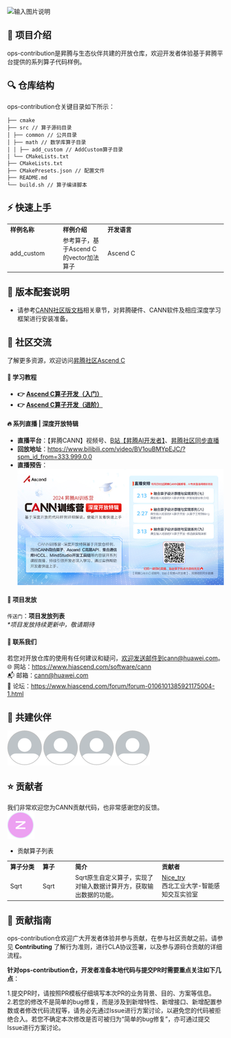 ![输入图片说明](https://foruda.gitee.com/images/1732709982038009684/f1bee069_9519913.jpeg "首页banner.jpg")

## 🎯 项目介绍
ops-contribution是昇腾与生态伙伴共建的开放仓库，欢迎开发者体验基于昇腾平台提供的系列算子代码样例。

## 🔍 仓库结构
ops-contribution仓关键目录如下所示：
```
├── cmake
├── src // 算子源码目录
│ ├── common // 公共目录
│ ├── math // 数学库算子目录
│ │ ├── add_custom // AddCustom算子目录
│ └── CMakeLists.txt
├── CMakeLists.txt
├── CMakePresets.json // 配置文件
├── README.md
└── build.sh // 算子编译脚本
```
## ⚡️ 快速上手
<table>
<tr><td width="15%"><b>样例名称</b></td><td width="15%"><b>样例介绍</b></td><td width="40%"><b>开发语言</b></td></tr>
<tr><td><a>add_custom</a></td><td>参考算子，基于Ascend C的vector加法算子</td><td>Ascend C</td></tr>
</table>

## 📝 版本配套说明
- 请参考[CANN社区版文档](https://www.hiascend.com/document/detail/zh/CANNCommunityEdition/800alpha003/softwareinst/instg/instg_0001.html)相关章节，对昇腾硬件、CANN软件及相应深度学习框架进行安装准备。

## 📌 社区交流
了解更多资源，欢迎访问[昇腾社区Ascend C](https://www.hiascend.com/ascend-c)

#### **📖 学习教程**
- **👉 [Ascend C算子开发（入门）](https://www.hiascend.com/developer/courses/detail/1691696509765107713)**
- **👉 [Ascend C算子开发（进阶）](https://www.hiascend.com/developer/courses/detail/1696414606799486977)**

#### **🔥 系列直播 | 深度开放特辑**
- **直播平台**：【昇腾CANN】视频号、[B站【昇腾AI开发者】](https://space.bilibili.com/1190614918?spm_id_from=333.337.search-card.all.click)、[昇腾社区同步直播](https://www.hiascend.com/developer/cann20242?tab=live)<br>
- **回放地址**：https://www.bilibili.com/video/BV1ouBMYpEJC/?spm_id_from=333.999.0.0 <br>
- **直播预告**：<br>
![输入图片说明](resouce/%E7%9B%B4%E6%92%AD%E9%A2%84%E5%91%8A-2%E6%9C%88.png)

#### **🏅️ 项目发放**
`传送门`：**项目发放列表**<br>
 _*项目发放持续更新中，敬请期待_ 

#### **💌 联系我们**
若您对开放仓库的使用有任何建议和疑问，欢迎发送邮件到cann@huawei.com。<br>
 :globe_with_meridians: 网站：https://www.hiascend.com/software/cann <br>
 :mailbox_with_mail: 邮箱：cann@huawei.com <br>
 :speech_balloon: 论坛：https://www.hiascend.com/forum/forum-0106101385921175004-1.html <br>

## 🤝 共建伙伴
[![输入图片说明](resouce/%E5%85%B1%E5%BB%BA%E4%BC%99%E4%BC%B4-4%E4%B8%AA.png)](http://https://gitee.com/Nicet)

## ⭐️ 贡献者
我们非常欢迎您为CANN贡献代码，也非常感谢您的反馈。<br>
[![输入图片说明](resouce/%E5%BC%A0%E5%BF%97%E4%BC%9F-CIRCLE.png)](https://gitee.com/Nicet)

- 贡献算子列表
<table>
<tr><td width="15%"><b>算子分类</b></td><td width="15%"><b>算子</b></td><td width="40%"><b>简介</b></td><td width="30%"><b>贡献者</b></td></tr>
<tr><td>Sqrt</td><td>Sqrt</td><td>Sqrt原生自定义算子，实现了对输入数据计算开方，获取输出数据的功能。</td><td> <a href="https://gitee.com/Nicet">Nice_try</a><br>西北工业大学-智能感知交互实验室</td></tr>
</table>

## 📝 贡献指南
ops-contribution仓欢迎广大开发者体验并参与贡献，在参与社区贡献之前。请参见<a> **Contributing** </a>了解行为准则，进行CLA协议签署，以及参与源码仓贡献的详细流程。<br>

**针对ops-contribution仓，开发者准备本地代码与提交PR时需要重点关注如下几点**：<br>

1.提交PR时，请按照PR模板仔细填写本次PR的业务背景、目的、方案等信息。<br>
2.若您的修改不是简单的bug修复，而是涉及到新增特性、新增接口、新增配置参数或者修改代码流程等，请务必先通过Issue进行方案讨论，以避免您的代码被拒绝合入。若您不确定本次修改是否可被归为“简单的bug修复”，亦可通过提交Issue进行方案讨论。
